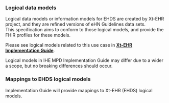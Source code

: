 ### Logical data models

Logical data models or information models for EHDS are created by Xt-EHR project, and they are refined versions of eHN Guidelines data sets.  
This specification aims to conform to those logical models, and provide the FHIR profiles for these models.  

Please see logical models related to this use case in [**Xt-EHR Implementation Guide**](https://build.fhir.org/ig/Xt-EHR/xt-ehr-common/useCasePrescription.html).  

Logical models in IHE MPD Implementation Guide may differ due to a wider a scope, but no breaking differences should occur.


### Mappings to EHDS logical models

Implementation Guide will provide mappings to Xt-EHR (EHDS) logical models.  

